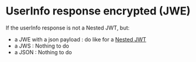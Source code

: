 # UserInfo response encrypted (JWE)

If the userInfo response is not a Nested JWT, but:

* a JWE with a json payload : do like for a [Nested JWT](nested-jwt.md)
* a JWS : Nothing to do
* a JSON : Nothing to do
